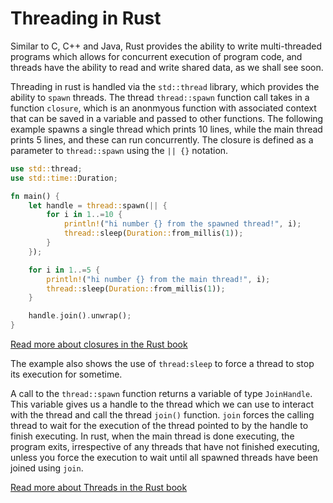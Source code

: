 # Threading in Rust

Similar to C, C++ and Java, Rust provides the ability to write multi-threaded programs which allows for concurrent execution of program code, and threads have the ability to read and write shared data, as we shall see soon. 

Threading in rust is handled via the `std::thread` library, which provides the 
ability to `spawn` threads. The thread `thread::spawn` function call takes in a function `closure`, which is an anonmyous function with associated context that can be saved in a variable and passed to other functions. The following example spawns a single thread which prints 10 lines, while the main thread prints 5 lines, and these can run concurrently. The closure is defined as a parameter to `thread::spawn` using the `|| {}` notation. 

```rust
use std::thread;
use std::time::Duration;

fn main() {
    let handle = thread::spawn(|| {
        for i in 1..=10 {
            println!("hi number {} from the spawned thread!", i);
            thread::sleep(Duration::from_millis(1));
        }
    });

    for i in 1..=5 {
        println!("hi number {} from the main thread!", i);
        thread::sleep(Duration::from_millis(1));
    }

    handle.join().unwrap();
}

```

[Read more about closures in the Rust book](https://doc.rust-lang.org/book/ch13-01-closures.html)

The example also shows the use of `thread:sleep` to force a thread to stop its execution for sometime. 

A call to the `thread::spawn` function returns a variable of type `JoinHandle`. This variable gives us a handle to the thread which we can use to interact with the thread and call the thread `join()` function. `join` forces the calling thread to wait for the execution of the thread pointed to by the handle to finish executing. In rust, when the main thread is done executing, the program exits, irrespective of any threads that have not finished executing, unless you force the execution to wait until all spawned threads have been joined using `join`. 

[Read more about Threads in the Rust book](https://doc.rust-lang.org/book/ch16-01-threads.html)